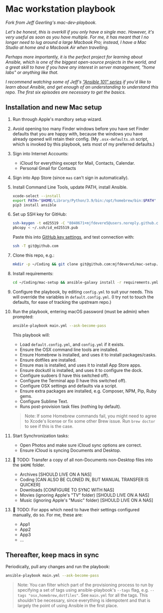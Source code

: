 # Mac workstation playbook

_Fork from Jeff Geerling's mac-dev-playbook._

_Let's be honest, this is overkill if you only have a single mac. However, it's very useful as soon as you have multiple. For me, it has meant that I no longer need to lug around a large Macbook Pro; instead, I have a Mac Studio at home and a Macbook Air when travelling._

_Perhaps more importantly, it is the perfect project for learning about Ansible, which is one of the biggest open-source projects in the world, and a great skill to have if you have any interest in server management, "home labs" or anything like that._

_I recommend watching some of  Jeff's ["Ansible 101" series](https://www.youtube.com/playlist?list=PL2_OBreMn7FqZkvMYt6ATmgC0KAGGJNAN) if you'd like to learn about Ansible, and get enough of an understanding to understand this repo. The first six episodes are necessary to get the basics._

## Installation and new Mac setup

1. Run through Apple's mandtory setup wizard.

1. Avoid opening too many Finder windows before you have set Finder defaults that you are happy with, because the windows you have already opened will retain their config. (My `.osx-defaults.sh` script, which is invoked by this playbook, sets most of my preferred defaults.)

1. Sign into Internet Accounts:
	- iCloud for everything except for Mail, Contacts, Calendar.
	- Personal Gmail for Contacts

1. Sign into App Store (since `mas` can't sign in automatically).

1. Install Command Line Tools, update PATH, install Ansible.
	```sh
	xcode-select --install
	export PATH="$HOME/Library/Python/3.9/bin:/opt/homebrew/bin:$PATH"
	pip3 install ansible
	```

1. Set up SSH key for GitHub:
	```sh
	ssh-keygen -t ed25519 -C "8040671+mjfdevere5@users.noreply.github.com"
	pbcopy < ~/.ssh/id_ed25519.pub
	```
	Paste this into [GitHub key settings](https://github.com/settings/keys), and test connection with:
	```sh
	ssh -T git@github.com
	```

1. Clone this repo, e.g.:
	```sh
	mkdir -p ~/Coding && git clone git@github.com:mjfdevere5/mac-setup.git ~/Coding/mac-setup
	```

1. Install requirements:
	```sh
	cd ~/Coding/mac-setup && ansible-galaxy install -r requirements.yml
	```

1. Configure the playbook, by editing `config.yml`  to suit your needs. This will override the variables in `default.config.yml`. (I try not to touch the defaults, for ease of tracking the upstream repo.)

1. Run the playbook, entering macOS password (must be admin) when prompted:
	```sh
	ansible-playbook main.yml --ask-become-pass
	```

	This playbook will:
	- Load `default.config.yml`, and `config.yml` if it exists.
	- Ensure the OSX command line tools are installed.
	- Ensure Homebrew is installed, and uses it to install packages/casks.
	- Ensure dotfiles are installed.
	- Ensure mas is installed, and uses it to install App Store apps.
	- Ensure dockutil is installed, and uses it to configure the dock.
	- Configure sudoers (I have this switched off).
	- Configure the Terminal app (I have this switched off).
	- Configure OSX settings and defaults via a script.
	- Ensure extra packages are installed, e.g. Composer, NPM, Pip, Ruby gems.
	- Configure Sublime Text.
	- Runs post-provision task files (nothing by default).

	> Note: If some Homebrew commands fail, you might need to agree to Xcode's license or fix some other Brew issue. Run `brew doctor` to see if this is the case.

1. Start Synchronization tasks:
	- Open Photos and make sure iCloud sync options are correct.
	- Ensure iCloud is syncing Documents and Desktop.

1. 🚧 TODO: Transfer a copy of all non-Documents non-Desktop files into the `$HOME` folder.
	- Archives [SHOULD LIVE ON A NAS]
	- Coding [CAN ALSO BE CLONED IN, BUT MANUAL TRANSFER IS QUICKER]
	- Downloads [CONFIGURE TO SYNC WITH NAS]
	- Movies (ignoring Apple's "TV" folder) [SHOULD LIVE ON A NAS]
	- Music (ignoring Apple's "Music" folder) [SHOULD LIVE ON A NAS]

1. 🚧 TODO: For apps which need to have their settings configured manually, do so. For me, these are:
	- App1
	- App2
	- App3
	- ...

## Thereafter, keep macs in sync

Periodically, pull any changes and run the playbook:
```sh
ansible-playbook main.yml --ask-become-pass
```

> Note: You can filter which part of the provisioning process to run by specifying a set of tags using ansible-playbook's `--tags` flag, e.g. `--tags "osx,homebrew,dotfiles"`. See `main.yml` for all the tags. This shouldn't be necessary, since everything is idempotent and that is largely the point of using Ansible in the first place.